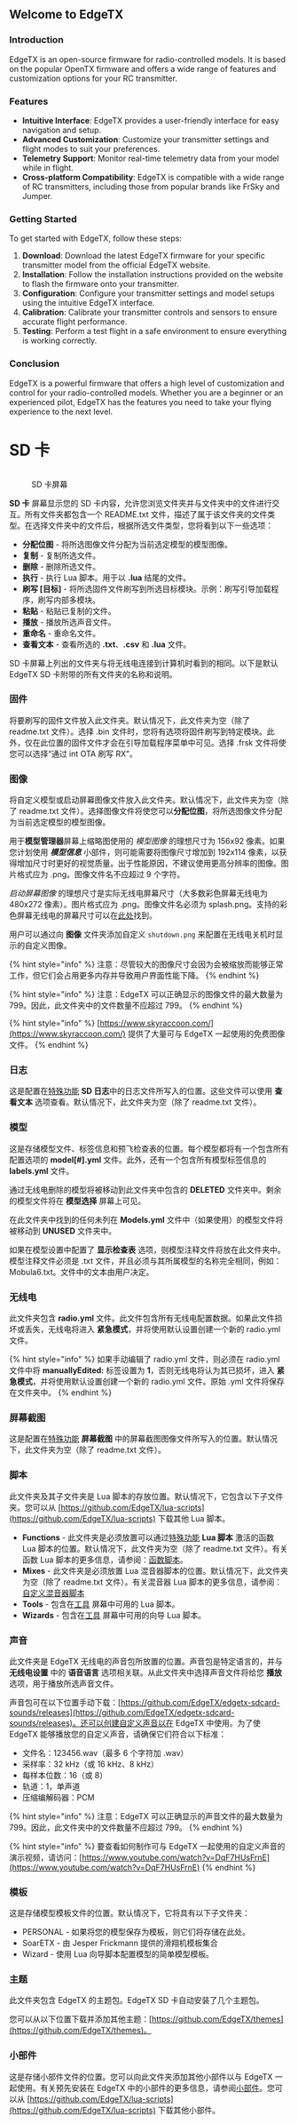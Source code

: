 ## Welcome to EdgeTX

### Introduction

EdgeTX is an open-source firmware for radio-controlled models. It is based on the popular OpenTX firmware and offers a wide range of features and customization options for your RC transmitter.

### Features

- **Intuitive Interface**: EdgeTX provides a user-friendly interface for easy navigation and setup.
- **Advanced Customization**: Customize your transmitter settings and flight modes to suit your preferences.
- **Telemetry Support**: Monitor real-time telemetry data from your model while in flight.
- **Cross-platform Compatibility**: EdgeTX is compatible with a wide range of RC transmitters, including those from popular brands like FrSky and Jumper.

### Getting Started

To get started with EdgeTX, follow these steps:

1. **Download**: Download the latest EdgeTX firmware for your specific transmitter model from the official EdgeTX website.
2. **Installation**: Follow the installation instructions provided on the website to flash the firmware onto your transmitter.
3. **Configuration**: Configure your transmitter settings and model setups using the intuitive EdgeTX interface.
4. **Calibration**: Calibrate your transmitter controls and sensors to ensure accurate flight performance.
5. **Testing**: Perform a test flight in a safe environment to ensure everything is working correctly.

### Conclusion

EdgeTX is a powerful firmware that offers a high level of customization and control for your radio-controlled models. Whether you are a beginner or an experienced pilot, EdgeTX has the features you need to take your flying experience to the next level.

# SD 卡

<figure><img src="/.gitbook/assets/sdcard.jpg" alt=""><figcaption><p>SD 卡屏幕</p></figcaption></figure>

**SD 卡** 屏幕显示您的 SD 卡内容，允许您浏览文件夹并与文件夹中的文件进行交互。所有文件夹都包含一个 README.txt 文件，描述了属于该文件夹的文件类型。在选择文件夹中的文件后，根据所选文件类型，您将看到以下一些选项：

- **分配位图** - 将所选图像文件分配为当前选定模型的模型图像。
- **复制** - 复制所选文件。
- **删除** - 删除所选文件。
- **执行** - 执行 Lua 脚本。用于以 **.lua** 结尾的文件。
- **刷写 \[目标]** - 将所选固件文件刷写到所选目标模块。示例：刷写引导加载程序，刷写内部多模块。
- **粘贴** - 粘贴已复制的文件。
- **播放** - 播放所选声音文件。
- **重命名** - 重命名文件。
- **查看文本** - 查看所选的 **.txt**、**.csv** 和 **.lua** 文件。&#x20;

SD 卡屏幕上列出的文件夹与将无线电连接到计算机时看到的相同。以下是默认 EdgeTX SD 卡附带的所有文件夹的名称和说明。&#x20;

### 固件

将要刷写的固件文件放入此文件夹。默认情况下，此文件夹为空（除了 readme.txt 文件）。选择 .bin 文件时，您将有选项将固件刷写到特定模块。此外，仅在此位置的固件文件才会在引导加载程序菜单中可见。选择 .frsk 文件将使您可以选择“通过 int OTA 刷写 RX”。

### 图像

将自定义模型或启动屏幕图像文件放入此文件夹。默认情况下，此文件夹为空（除了 readme.txt 文件）。选择图像文件将使您可以**分配位图**，将所选图像文件分配为当前选定模型的模型图像。

用于**模型管理器**屏幕上缩略图使用的 _模型图像_ 的理想尺寸为 156x92 像素。如果您计划使用 _**模型信息**_ 小部件，则可能需要将图像尺寸增加到 192x114 像素，以获得增加尺寸时更好的视觉质量。出于性能原因，不建议使用更高分辨率的图像。图片格式应为 .png。图像文件名不应超过 9 个字符。&#x20;

_启动屏幕图像_ 的理想尺寸是实际无线电屏幕尺寸（大多数彩色屏幕无线电为 480x272 像素）。图片格式应为 .png。图像文件名必须为 splash.png。支持的彩色屏幕无线电的屏幕尺寸可以在[此处](https://github.com/EdgeTX/edgetx-sdcard)找到。&#x20;

用户可以通过向 **图像** 文件夹添加自定义 `shutdown.png` 来配置在无线电关机时显示的自定义图像。

{% hint style="info" %}
注意：尽管较大的图像尺寸会因为会被缩放而能够正常工作，但它们会占用更多内存并导致用户界面性能下降。
{% endhint %}

{% hint style="info" %}
注意：EdgeTX 可以正确显示的图像文件的最大数量为 799。因此，此文件夹中的文件数量不应超过 799。
{% endhint %}

{% hint style="info" %}
[https://www.skyraccoon.com/](https://www.skyraccoon.com/) 提供了大量可与 EdgeTX 一起使用的免费图像文件。
{% endhint %}

### 日志

这是配置在[特殊功能](../model-settings/special-functions.md) **SD 日志**中的日志文件所写入的位置。这些文件可以使用 **查看文本** 选项查看。默认情况下，此文件夹为空（除了 readme.txt 文件）。

### 模型

这是存储模型文件、标签信息和预飞检查表的位置。每个模型都将有一个包含所有配置选项的 **model\[#].yml** 文件。此外，还有一个包含所有模型标签信息的 **labels.yml** 文件。&#x20;

通过无线电删除的模型将被移动到此文件夹中包含的 **DELETED** 文件夹中。剩余的模型文件将在 **模型选择** 屏幕上可见。

在此文件夹中找到的任何未列在 **Models.yml** 文件中（如果使用）的模型文件将被移动到 **UNUSED** 文件夹中。

如果在模型设置中配置了 **显示检查表** 选项，则模型注释文件将放在此文件夹中。模型注释文件必须是 .txt 文件，并且必须与其所属模型的名称完全相同，例如：Mobula6.txt。文件中的文本由用户决定。

### 无线电

此文件夹包含 **radio.yml** 文件。此文件包含所有无线电配置数据。如果此文件损坏或丢失，无线电将进入 **紧急模式**，并将使用默认设置创建一个新的 radio.yml 文件。&#x20;

{% hint style="info" %}
如果手动编辑了 radio.yml 文件，则必须在 radio.yml 文件中将 **manuallyEdited:** 标签设置为 **1**，否则无线电将认为其已损坏，进入 **紧急模式**，并将使用默认设置创建一个新的 radio.yml 文件。原始 .yml 文件将保存在文件夹中。
{% endhint %}

### 屏幕截图

这是配置在[特殊功能](../model-settings/special-functions.md) **屏幕截图** 中的屏幕截图图像文件所写入的位置。默认情况下，此文件夹为空（除了 readme.txt 文件）。

### 脚本

此文件夹及其子文件夹是 Lua 脚本的存放位置。默认情况下，它包含以下子文件夹。您可以从 [https://github.com/EdgeTX/lua-scripts](https://github.com/EdgeTX/lua-scripts) 下载其他 Lua 脚本。

- **Functions** - 此文件夹是必须放置可以通过[特殊功能](../model-settings/special-functions.md) **Lua 脚本** 激活的函数 Lua 脚本的位置。默认情况下，此文件夹为空（除了 readme.txt 文件）。有关函数 Lua 脚本的更多信息，请参阅：[函数脚本](https://luadoc.edgetx.org/part_i_-_script_type_overview/function_scripts)。
- **Mixes** - 此文件夹是必须放置 Lua 混音器脚本的位置。默认情况下，此文件夹为空（除了 readme.txt 文件）。有关混音器 Lua 脚本的更多信息，请参阅：[自定义混音器脚本](https://luadoc.edgetx.org/part_i_-_script_type_overview/mix)
- **Tools** - 包含在[工具](tools.md) 屏幕中可用的 Lua 脚本。&#x20;
- **Wizards** - 包含在[工具](tools.md) 屏幕中可用的向导 Lua 脚本。&#x20;

### 声音

此文件夹是 EdgeTX 无线电的声音包所放置的位置。声音包是特定语言的，并与 **无线电设置** 中的 **语音语言** 选项相关联。从此文件夹中选择声音文件将给您 **播放** 选项，用于播放所选声音文件。

声音包可在以下位置手动下载：[https://github.com/EdgeTX/edgetx-sdcard-sounds/releases](https://github.com/EdgeTX/edgetx-sdcard-sounds/releases)。还可以创建自定义声音以在 EdgeTX 中使用。为了使 EdgeTX 能够播放您的自定义声音，请确保它们符合以下标准：

- 文件名：123456.wav（最多 6 个字符加 .wav）
- 采样率：32 kHz（或 16 kHz、8 kHz）
- 每样本位数：16（或 8）
- 轨道：1，单声道
- 压缩编解码器：PCM

{% hint style="info" %}
注意：EdgeTX 可以正确显示的声音文件的最大数量为 799。因此，此文件夹中的文件数量不应超过 799。
{% endhint %}

{% hint style="info" %}
要查看如何制作可与 EdgeTX 一起使用的自定义声音的演示视频，请访问：[https://www.youtube.com/watch?v=DqF7HUsFrnE](https://www.youtube.com/watch?v=DqF7HUsFrnE)
{% endhint %}

### 模板

这是存储模型模板文件的位置。默认情况下，它将具有以下子文件夹：

- PERSONAL - 如果将您的模型保存为模板，则它们将存储在此处。&#x20;
- SoarETX - 由 Jesper Frickmann 提供的滑翔机模板集合
- Wizard - 使用 Lua 向导脚本配置模型的简单模型模板。

### 主题

此文件夹包含 EdgeTX 的主题包。EdgeTX SD 卡自动安装了几个主题包。&#x20;

您可以从以下位置下载并添加其他主题：[https://github.com/EdgeTX/themes](https://github.com/EdgeTX/themes)。

### 小部件

这是存储小部件文件的位置。您可以向此文件夹添加其他小部件以与 EdgeTX 一起使用。有关预先安装在 EdgeTX 中的小部件的更多信息，请参阅[小部件](../screen-settings/widgets.md)。您可以从 [https://github.com/EdgeTX/lua-scripts](https://github.com/EdgeTX/lua-scripts) 下载其他小部件。